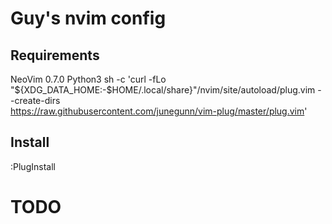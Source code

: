 # Guy's nvim config

## Requirements
NeoVim 0.7.0
Python3
sh -c 'curl -fLo "${XDG_DATA_HOME:-$HOME/.local/share}"/nvim/site/autoload/plug.vim --create-dirs \
       https://raw.githubusercontent.com/junegunn/vim-plug/master/plug.vim'

## Install
:PlugInstall

# TODO
